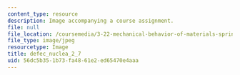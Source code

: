 ```yaml
---
content_type: resource
description: Image accompanying a course assignment.
file: null
file_location: /coursemedia/3-22-mechanical-behavior-of-materials-spring-2008/56dc5b351b73fa4861e2ed65470e4aaa_defec_nuclea_2_7.jpg
file_type: image/jpeg
resourcetype: Image
title: defec_nuclea_2_7
uid: 56dc5b35-1b73-fa48-61e2-ed65470e4aaa
---
```

